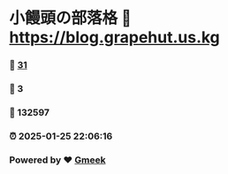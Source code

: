 # 小饅頭の部落格 :link: https://blog.grapehut.us.kg 
### :page_facing_up: [31](https://blog.grapehut.us.kg/tag.html) 
### :speech_balloon: 3 
### :hibiscus: 132597 
### :alarm_clock: 2025-01-25 22:06:16 
### Powered by :heart: [Gmeek](https://github.com/Meekdai/Gmeek)
